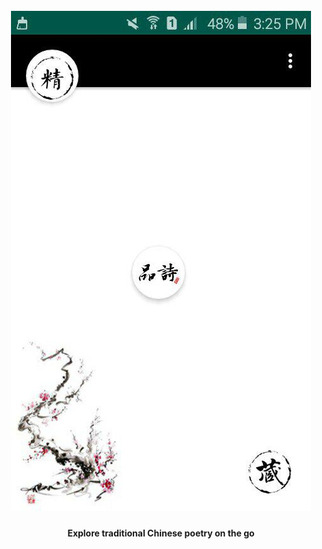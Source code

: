<h1 align="center">
  <br>
  <img src="https://github.com/SQwQ/GuShi/blob/master/screenshots/mainscreen1.jpg">
  <br>
</h1>

<h4 align="center">Explore traditional Chinese poetry on the go</h4>
